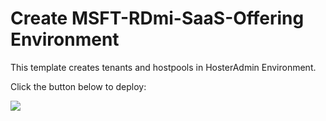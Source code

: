 # Create MSFT-RDmi-SaaS-Offering Environment

This template creates tenants and hostpools in HosterAdmin Environment.


Click the button below to deploy:

<a href="https://portal.azure.com/#create/Microsoft.Template/uri/https%3A%2F%2Fraw.githubusercontent.com%2Fphanikumarsharma%2Frdmisaasofferingtemplate%2Fmaster%2Fazuredeploy.json" target="_blank">
    <img src="http://azuredeploy.net/deploybutton.png"/>
</a>




